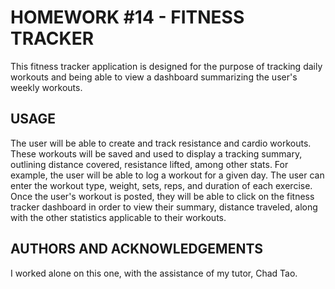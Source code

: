 # HOMEWORK #14 - FITNESS TRACKER

This fitness tracker application is designed for the purpose of tracking daily workouts and being able to view a dashboard summarizing the user's weekly workouts.

## USAGE

The user will be able to create and track resistance and cardio workouts.  These workouts will be saved and used to display a tracking summary, outlining distance covered, resistance lifted, among other stats.  For example, the user will be able to log a workout for a given day.  The user can enter the workout type, weight, sets, reps, and duration of each exercise.  Once the user's workout is posted, they will be able to click on the fitness tracker dashboard in order to view their summary,
distance traveled, along with the other statistics applicable to their workouts.

## AUTHORS AND ACKNOWLEDGEMENTS

I worked alone on this one, with the assistance of my tutor, Chad Tao.

